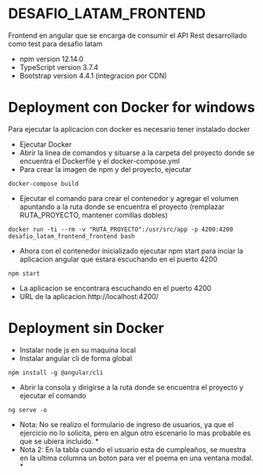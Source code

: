 # DESAFIO_LATAM_FRONTEND
Frontend en angular que se encarga de consumir el API Rest desarrollado como test para desafio latam

- npm version 12.14.0
- TypeScript version 3.7.4
- Bootstrap version 4.4.1 (integracion por CDN)

# Deployment con Docker for windows
Para ejecutar la aplicacion con docker es necesario tener instalado docker

- Ejecutar Docker
- Abrir la linea de comandos y situarse a la carpeta del proyecto donde se encuentra el Dockerfile y el docker-compose.yml
- Para crear la imagen de npm y del proyecto, ejecutar
```
docker-compose build
```
- Ejecutar el comando para crear el contenedor y agregar el volumen apuntando a la ruta donde se encuentra el proyecto (remplazar RUTA_PROYECTO, mantener comillas dobles)
```
docker run -ti --rm -v "RUTA_PROYECTO":/usr/src/app -p 4200:4200 desafio_latam_frontend_frontend bash
```
- Ahora con el contenedor inicializado ejecutar npm start para inciar la aplicacion angular que estara escuchando en el puerto 4200
```
npm start
```
- La aplicacion se encontrara escuchando en el puerto 4200
- URL de la aplicacion http://localhost:4200/

# Deployment sin Docker

- Instalar node js en su maquina local
- Instalar angular cli de forma global
```
npm install -g @angular/cli
```
- Abrir la consola y dirigirse a la ruta donde se encuentra el proyecto y ejecutar el comando
```
ng serve -o
```

* Nota: No se realizo el formulario de ingreso de usuarios, ya que el ejercicio no lo solicita, pero en algun otro escenario lo mas probable es que se ubiera incluido. *
* Nota 2: En la tabla cuando el usuario esta de cumpleaños, se muestra en la ultima columna un boton para ver el poema en una ventana modal. *